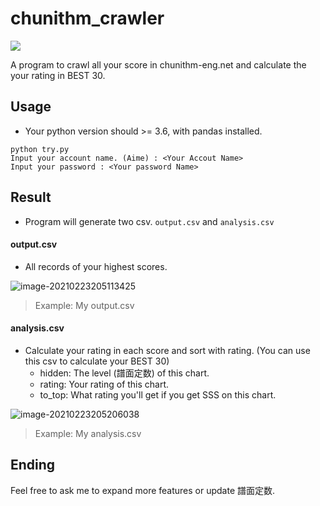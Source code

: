 # chunithm_crawler

![](https://chunithm-net-eng.com/mobile/images/logo.png)

A program to crawl all your score in chunithm-eng.net and calculate the your rating in BEST 30.

## Usage

* Your python version should >= 3.6, with pandas installed.

```
python try.py
Input your account name. (Aime) : <Your Accout Name>
Input your password : <Your password Name>
```

## Result

* Program will generate two csv. `output.csv` and `analysis.csv`

#### output.csv

* All records of your highest scores.

![image-20210223205113425](https://i.imgur.com/8mAEgGh.png)

> Example: My output.csv

#### analysis.csv

* Calculate your rating in each score and sort with rating. (You can use this csv to calculate your BEST 30) 
  * hidden: The level (譜面定数) of this chart.
  * rating: Your rating of this chart.
  * to_top: What rating you'll get if you get SSS on this chart.

![image-20210223205206038](https://i.imgur.com/sJIlNQq.png)

> Example: My analysis.csv

## Ending

Feel free to ask me to expand more features or update 譜面定数.